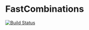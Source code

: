 # FastCombinations

[![Build Status](https://travis-ci.org/anthonyclays/FastCombinations.jl.svg?branch=master)](https://travis-ci.org/anthonyclays/FastCombinations.jl)
